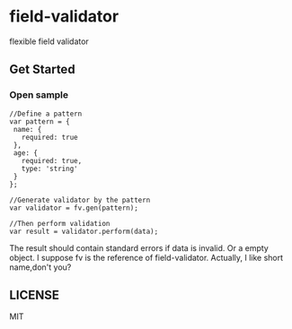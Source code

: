 # field-validator
flexible field validator


## Get Started

### Open sample

 ```
//Define a pattern
var pattern = {
  name: {
    required: true
  },
  age: {
    required: true,
    type: 'string'
  }
};

//Generate validator by the pattern
var validator = fv.gen(pattern);

//Then perform validation
var result = validator.perform(data);

```

The result should contain standard errors if data is invalid. Or a empty object.
I suppose fv is the reference of field-validator. Actually, I like short name,don't you?

## LICENSE

MIT
